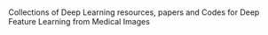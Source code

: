 #
Collections of Deep Learning resources, papers and Codes for Deep Feature Learning from Medical Images
